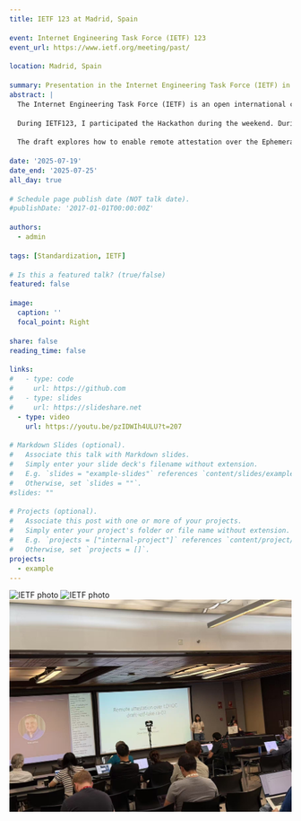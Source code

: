 ```yaml
---
title: IETF 123 at Madrid, Spain

event: Internet Engineering Task Force (IETF) 123
event_url: https://www.ietf.org/meeting/past/ 

location: Madrid, Spain

summary: Presentation in the Internet Engineering Task Force (IETF) in the Lightweight Authenticated Key Exchange (LAKE) working group.
abstract: |
  The Internet Engineering Task Force (IETF) is an open international community of researchers, network operators, and engineers that develops and promotes voluntary Internet standards.<br><br>

  During IETF123, I participated the Hackathon during the weekend. During the week, I presented the latest version of the Internet-Draft 'Remote Attestation over EDHOC' (draft-ietf-lake-ra-02) within the Lightweight Authenticated Key Exchange (LAKE) working group. Besides, I also presented the Internet-Draft in the Remote ATtestation ProcedureS (RATS) working group to explore more discussions in the attestation community.<br><br>
  
  The draft explores how to enable remote attestation over the Ephemeral Diffie-Hellman Over COSE (EDHOC) protocol, aiming to provide an efficient and secure attestation mechanism for constrained Internet-of-Things (IoT) environments.

date: '2025-07-19'
date_end: '2025-07-25'
all_day: true

# Schedule page publish date (NOT talk date).
#publishDate: '2017-01-01T00:00:00Z'

authors:
  - admin

tags: [Standardization, IETF]

# Is this a featured talk? (true/false)
featured: false

image:
  caption: ''
  focal_point: Right

share: false
reading_time: false

links:
#   - type: code
#     url: https://github.com
#   - type: slides
#     url: https://slideshare.net
  - type: video
    url: https://youtu.be/pzIDWIh4ULU?t=207 

# Markdown Slides (optional).
#   Associate this talk with Markdown slides.
#   Simply enter your slide deck's filename without extension.
#   E.g. `slides = "example-slides"` references `content/slides/example-slides.md`.
#   Otherwise, set `slides = ""`.
#slides: ""

# Projects (optional).
#   Associate this post with one or more of your projects.
#   Simply enter your project's folder or file name without extension.
#   E.g. `projects = ["internal-project"]` references `content/project/deep-learning/index.md`.
#   Otherwise, set `projects = []`.
projects:
  - example
---
```

![IETF photo](ietf123pres.png)
![IETF photo](ietf123hackathon.png)
![IETF photo](ietf123presrats.jpg)
<!-- > [!NOTE]
> Click on the **Slides** button above to view the built-in slides feature.

Slides can be added in a few ways:

- **Create** slides using Hugo Blox Builder's [_Slides_](https://docs.hugoblox.com/reference/content-types/) feature and link using the `slides` parameter in the front matter of the talk file
- **Upload** an existing slide deck to this page bundle and link it using `links: [{ type: slides, url: path/to/file } ]` in front matter
- **Embed** your slides (e.g. Google Slides) or presentation video on this page using [shortcodes](https://docs.hugoblox.com/reference/markdown/).

Further event details, including [page elements](https://docs.hugoblox.com/reference/markdown/) such as image galleries, can be added to the body of this page. -->
